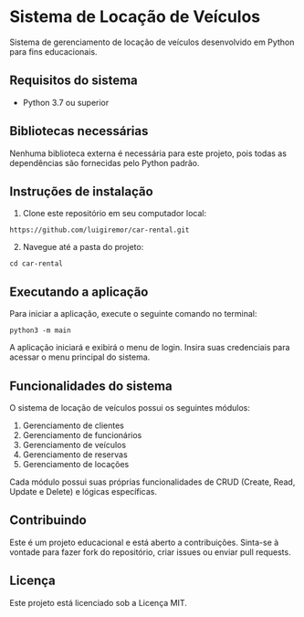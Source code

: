 # Sistema de Locação de Veículos
Sistema de gerenciamento de locação de veículos desenvolvido em Python para fins educacionais.

## Requisitos do sistema
 - Python 3.7 ou superior
## Bibliotecas necessárias
Nenhuma biblioteca externa é necessária para este projeto, pois todas as dependências são fornecidas pelo Python padrão.

## Instruções de instalação
1. Clone este repositório em seu computador local:
```
https://github.com/luigiremor/car-rental.git
```
2. Navegue até a pasta do projeto:
```
cd car-rental
```
## Executando a aplicação
Para iniciar a aplicação, execute o seguinte comando no terminal:

```
python3 -m main
```

A aplicação iniciará e exibirá o menu de login. Insira suas credenciais para acessar o menu principal do sistema.

## Funcionalidades do sistema
O sistema de locação de veículos possui os seguintes módulos:

1. Gerenciamento de clientes
2. Gerenciamento de funcionários
3. Gerenciamento de veículos
4. Gerenciamento de reservas
5. Gerenciamento de locações

Cada módulo possui suas próprias funcionalidades de CRUD (Create, Read, Update e Delete) e lógicas específicas.

## Contribuindo
Este é um projeto educacional e está aberto a contribuições. Sinta-se à vontade para fazer fork do repositório, criar issues ou enviar pull requests.

## Licença
Este projeto está licenciado sob a Licença MIT.
